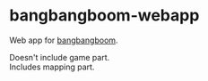 
# bangbangboom-webapp

Web app for [bangbangboom](https://bangbangboom.ml).

Doesn't include game part.\
Includes mapping part.

